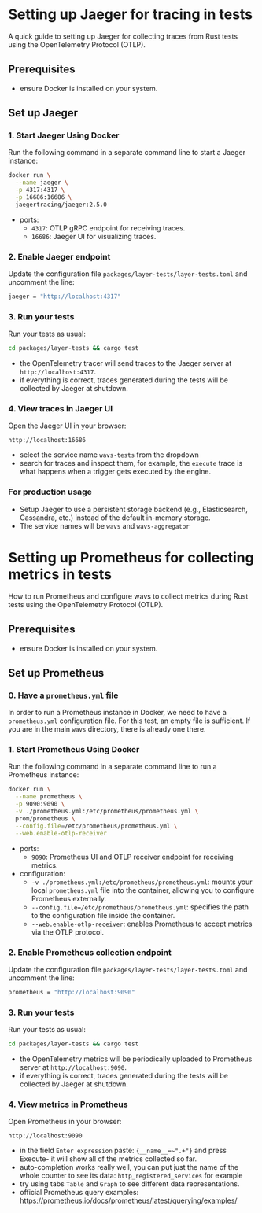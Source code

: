 # Setting up Jaeger for tracing in tests

A quick guide to setting up Jaeger for collecting traces from Rust tests using the OpenTelemetry Protocol (OTLP).

## Prerequisites

 - ensure Docker is installed on your system.

## Set up Jaeger

### 1. Start Jaeger Using Docker

Run the following command in a separate command line to start a Jaeger instance:

```bash
docker run \
  --name jaeger \
  -p 4317:4317 \
  -p 16686:16686 \
  jaegertracing/jaeger:2.5.0
```

- ports:
  - `4317`: OTLP gRPC endpoint for receiving traces.
  - `16686`: Jaeger UI for visualizing traces.

### 2. Enable Jaeger endpoint

Update the configuration file `packages/layer-tests/layer-tests.toml` and uncomment the line:
```bash
jaeger = "http://localhost:4317"
```

### 3. Run your tests

Run your tests as usual:
```bash
cd packages/layer-tests && cargo test
```
- the OpenTelemetry tracer will send traces to the Jaeger server at `http://localhost:4317`.
- if everything is correct, traces generated during the tests will be collected by Jaeger at shutdown.

### 4. View traces in Jaeger UI

Open the Jaeger UI in your browser:
```
http://localhost:16686
```
- select the service name `wavs-tests` from the dropdown
- search for traces and inspect them, for example, the `execute` trace is what happens when a trigger gets executed by the engine.


### For production usage

- Setup Jaeger to use a persistent storage backend (e.g., Elasticsearch, Cassandra, etc.) instead of the default in-memory storage.
- The service names will be `wavs` and `wavs-aggregator`


# Setting up Prometheus for collecting metrics in tests

How to run Prometheus and configure wavs to collect metrics during Rust tests using the OpenTelemetry Protocol (OTLP).

## Prerequisites

 - ensure Docker is installed on your system.

## Set up Prometheus

### 0. Have a `prometheus.yml` file 

In order to run a Prometheus instance in Docker, we need to have a `prometheus.yml` configuration file. For this test, an empty file is sufficient. If you are in the main `wavs` directory, there is already one there.

### 1. Start Prometheus Using Docker

Run the following command in a separate command line to run a Prometheus instance:

```bash
docker run \
  --name prometheus \
  -p 9090:9090 \
  -v ./prometheus.yml:/etc/prometheus/prometheus.yml \
  prom/prometheus \
  --config.file=/etc/prometheus/prometheus.yml \
  --web.enable-otlp-receiver
```

- ports:
  - `9090`: Prometheus UI and OTLP receiver endpoint for receiving metrics.
- configuration:
  - `-v ./prometheus.yml:/etc/prometheus/prometheus.yml`: mounts your local `prometheus.yml` file into the container, allowing you to configure Prometheus externally.
  - `--config.file=/etc/prometheus/prometheus.yml`: specifies the path to the configuration file inside the container.
  - `--web.enable-otlp-receiver`: enables Prometheus to accept metrics via the OTLP protocol.

### 2. Enable Prometheus collection endpoint

Update the configuration file `packages/layer-tests/layer-tests.toml` and uncomment the line:
```bash
prometheus = "http://localhost:9090"
```

### 3. Run your tests

Run your tests as usual:
```bash
cd packages/layer-tests && cargo test
```
- the OpenTelemetry metrics will be periodically uploaded to Prometheus server at `http://localhost:9090`.
- if everything is correct, traces generated during the tests will be collected by Jaeger at shutdown.

### 4. View metrics in Prometheus

Open Prometheus in your browser:
```
http://localhost:9090
```
- in the field `Enter expression` paste: `{__name__=~".+"}` and press Execute- it will show all of the metrics collected so far.
- auto-completion works really well, you can put just the name of the whole counter to see its data: `http_registered_services` for example
- try using tabs `Table` and `Graph` to see different data representations.
- official Prometheus query examples: https://prometheus.io/docs/prometheus/latest/querying/examples/